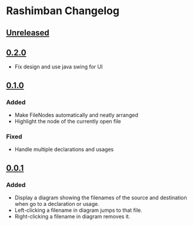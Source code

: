 <!-- Keep a Changelog guide -> https://keepachangelog.com -->

# Rashimban Changelog

## [Unreleased]

## [0.2.0]

- Fix design and use java swing for UI

## [0.1.0]

### Added

- Make FileNodes automatically and neatly arranged
- Highlight the node of the currently open file

### Fixed

- Handle multiple declarations and usages

## [0.0.1]

### Added

- Display a diagram showing the filenames of the source and destination when go to a declaration or usage.
- Left-clicking a filename in diagram jumps to that file.
- Right-clicking a filename in diagram removes it.

[Unreleased]: https://github.com/eucyt/rashimban/compare/v0.2.0...HEAD
[0.2.0]: https://github.com/eucyt/rashimban/compare/v0.1.0...v0.2.0
[0.1.0]: https://github.com/eucyt/rashimban/compare/v0.0.1...v0.1.0
[0.0.1]: https://github.com/eucyt/rashimban/commits/v0.0.1
